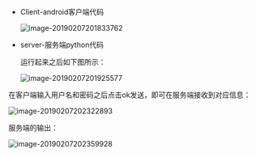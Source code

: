 - Client-android客户端代码

  ![image-20190207201833762](https://ws4.sinaimg.cn/large/006tNc79ly1fzy4jirvlwj30u01o0ta5.jpg)

  

- server-服务端python代码

  运行起来之后如下图所示：

  ![image-20190207201925577](https://ws4.sinaimg.cn/large/006tNc79ly1fzy4kd36ahj318m05s75i.jpg)

在客户端输入用户名和密码之后点击ok发送，即可在服务端接收到对应信息：

![image-20190207202322893](https://ws3.sinaimg.cn/large/006tNc79ly1fzy4ohr0ayj30u01o011b.jpg)

服务端的输出：

![image-20190207202359928](https://ws1.sinaimg.cn/large/006tNc79ly1fzy4p4flg2j318m07s75r.jpg)